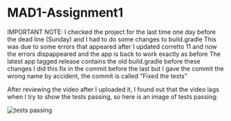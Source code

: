 # MAD1-Assignment1

IMPORTANT NOTE:
I checked the project for the last time one day before the dead line (Sunday) and I had to do some changes to build.gradle
This was due to some errors that appeared after I updated corretto 11 and now the errors dispappeared and the app is back to work exactly as before
The latest app tagged release contains the old build.gradle before these changes
I did this fix in the commit before the last but I gave the commit the wrong name by accident, the commit is called "Fixed the tests"

After reviewing the video after I uploaded it, I found out that the video lags when I try to show the tests passing, 
so here is an image of tests passing:

![tests passing](https://user-images.githubusercontent.com/46385867/197383213-a42cb9af-b705-40bb-a7e3-18c8c16cd851.PNG)
